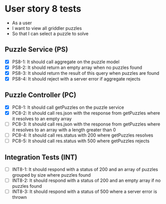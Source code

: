 # User story 8 tests

- As a user
- I want to view all griddler puzzles
- So that I can select a puzzle to solve

## Puzzle Service (PS)

- [x] PS8-1: It should call aggregate on the puzzle model
- [x] PS8-2: It should return an empty array when no puzzles found
- [x] PS8-3: It should return the result of this query when puzzles are found
- [x] PS8-4: It should reject with a server error if aggregate rejects

## Puzzle Controller (PC)

- [x] PC8-1: It should call getPuzzles on the puzzle service
- [x] PC8-2: It should call res.json with the response from getPuzzles where it resolves to an empty array
- [ ] PC8-3: It should call res.json with the response from getPuzzles where it resolves to an array with a length greater than 0
- [ ] PC8-4: It should call res.status with 200 where getPuzzles resolves
- [ ] PC8-5: It should call res.status with 500 where getPuzzles rejects

## Integration Tests (INT)

- [ ] INT8-1: It should respond with a status of 200 and an array of puzzles grouped by size where puzzles found
- [ ] INT8-2: It should respond with a status of 200 and an empty array if no puzzles found
- [ ] INT8-3: It should respond with a status of 500 where a server error is thrown
